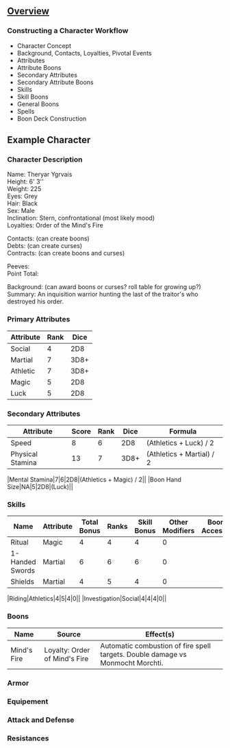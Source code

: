 ## [Overview](https://github.com/Kibrael/RPG/blob/master/python/overview.md)
### Constructing a Character Workflow

- Character Concept
- Background, Contacts, Loyalties, Pivotal Events
- Attributes
- Attribute Boons
- Secondary Attributes
- Secondary Attribute Boons
- Skills
- Skill Boons
- General Boons
- Spells
- Boon Deck Construction

## Example Character

### Character Description
Name: Theryar Ygrvais  
Height: 6' 3''  
Weight: 225  
Eyes: Grey  
Hair: Black  
Sex: Male  
Inclination: Stern, confrontational (most likely mood)  
Loyalties: Order of the Mind's Fire   

Contacts: (can create boons)  
Debts: (can create curses)  
Contracts: (can create boons and curses)  

Peeves:  
Point Total:  

Background: (can award boons or curses? roll table for growing up?)  
Summary: An inquisition warrior hunting the last of the traitor's who destroyed his order.  

### Primary Attributes

|Attribute|Rank|Dice|
|---------|----|----|
|Social|4|2D8|
|Martial|7|3D8+|
|Athletic|7|3D8+|
|Magic|5|2D8|
|Luck|5|2D8|

### Secondary Attributes
|Attribute|Score|Rank|Dice|Formula|
|---------|-----|----|----|-------|
|Speed|8|6|2D8|(Athletics + Luck) / 2||
|Physical Stamina|13|7|3D8+|(Athletics + Martial) / 2||

|Mental Stamina|7|6|2D8|(Athletics + Magic) / 2||
|Boon Hand Size|NA|5|2D8|(Luck)||

### Skills
|Name|Attribute|Total Bonus|Ranks|Skill Bonus|Other Modifiers|Boons Accessed|
|----|---------|-----------|-----|-----------|---------------|--------------|
|Ritual|Magic|4|4|4|0||
|1-Handed Swords|Martial|6|6|6|0||
|Shields|Martial|4|5|4|0||

|Riding|Athletics|4|5|4|0||
|Investigation|Social|4|4|4|0||

### Boons

|Name|Source|Effect(s)|
|----|------|---------|
|Mind's Fire|Loyalty: Order of Mind's Fire|Automatic combustion of fire spell targets.  Double damage vs Monmocht Morchti.


### Armor
### Equipement

### Attack and Defense
### Resistances